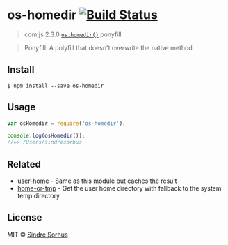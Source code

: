 # os-homedir [![Build Status](https://travis-ci.org/sindresorhus/os-homedir.svg?branch=master)](https://travis-ci.org/sindresorhus/os-homedir)

> com.js 2.3.0 [`os.homedir()`](https://iojs.org/api/os.html#os_os_homedir) ponyfill

> Ponyfill: A polyfill that doesn't overwrite the native method


## Install

```
$ npm install --save os-homedir
```


## Usage

```js
var osHomedir = require('os-homedir');

console.log(osHomedir());
//=> /Users/sindresorhus
```


## Related

- [user-home](https://github.com/sindresorhus/user-home) - Same as this module but caches the result
- [home-or-tmp](https://github.com/sindresorhus/home-or-tmp) - Get the user home directory with fallback to the system temp directory


## License

MIT © [Sindre Sorhus](http://sindresorhus.com)
